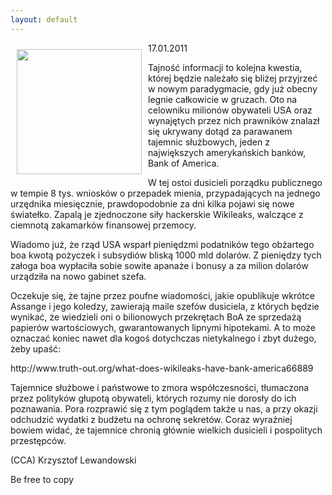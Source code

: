 ```yaml
---
layout: default
---
```

<p><img src="{{site.baseurl}}\articles\pictures\465.boa.jpg" align="left" style="margin: 10px 10px" width="200"><!--57-->
17.01.2011</p><p>Tajność informacji to kolejna kwestia, której będzie należało się bliżej przyjrzeć w nowym paradygmacie, gdy już obecny legnie całkowicie w gruzach. Oto na celowniku milionów obywateli USA oraz wynajętych przez nich prawników znalazł się ukrywany dotąd za parawanem tajemnic służbowych, jeden z największych amerykańskich banków, Bank of America.</p><p>W tej ostoi dusicieli porządku publicznego w tempie 8 tys. wniosków o przepadek mienia, przypadających na jednego urzędnika miesięcznie, prawdopodobnie za dni kilka pojawi się nowe światełko. Zapalą je zjednoczone siły hackerskie Wikileaks, walczące z ciemnotą zakamarków finansowej przemocy.</p><p>Wiadomo już, że rząd USA wsparł pieniędzmi podatników tego obżartego boa kwotą pożyczek i subsydiów bliską 1000 mld dolarów. Z pieniędzy tych załoga boa wypłaciła sobie sowite apanaże i bonusy a za milion dolarów urządziła na nowo gabinet szefa.</p><p>Oczekuje się, że tajne przez poufne wiadomości, jakie opublikuje wkrótce Assange i jego koledzy, zawierają maile szefów dusiciela, z których będzie wynikać, że wiedzieli oni o bilionowych przekrętach BoA ze sprzedażą papierów wartościowych, gwarantowanych lipnymi hipotekami. A to może oznaczać koniec nawet dla kogoś dotychczas nietykalnego i zbyt dużego, żeby upaść:</p><p>http://www.truth-out.org/what-does-wikileaks-have-bank-america66889</p><p>Tajemnice służbowe i państwowe to zmora współczesności, tłumaczona przez polityków głupotą obywateli, których rozumy nie dorosły do ich poznawania. Pora rozprawić się z tym poglądem także u nas, a przy okazji odchudzić wydatki z budżetu na ochronę sekretów. Coraz wyraźniej bowiem widać, że tajemnice chronią głównie wielkich dusicieli i pospolitych przestępców.</p><p>(CCA) Krzysztof Lewandowski</p><p>Be free to copy</p>